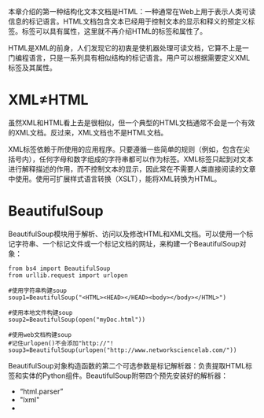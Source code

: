 本章介绍的第一种结构化文本文档是HTML：一种通常在Web上用于表示人类可读信息的标记语言。HTML文档包含文本已经用于控制文本的显示和释义的预定义标签。标签可以具有属性，这里就不再介绍HTML的标签和属性了。

HTML是XML的前身，人们发现它的初衷是使机器处理可读文档，它算不上是一门编程语言，只是一系列具有相似结构的标记语言。用户可以根据需要定义XML标签及其属性。

# XML≠HTML

虽然XML和HTML看上去是很相似，但一个典型的HTML文档通常不会是一个有效的XML文档。反过来，XML文档也不是HTML文档。

XML标签依赖于所使用的应用程序。只要遵循一些简单的规则（例如，包含在尖括号内），任何字母和数字组成的字符串都可以作为标签。XML标签只起到对文本进行解释描述的作用，而不控制文本的显示，因此常在不需要人类直接阅读的文章中使用。使用可扩展样式语言转换（XSLT），能将XML转换为HTML。

# BeautifulSoup

BeautifulSoup模块用于解析、访问以及修改HTML和XML文档。可以使用一个标记字符串、一个标记文件或一个标记文档的网址，来构建一个BeautifulSoup对象：

```
from bs4 import BeautifulSoup
from urllib.request import urlopen

#使用字符串构建soup
soup1=BeautifulSoup("<HTML><HEAD></HEAD><body></body></HTML>")

#使用本地文件构建soup
soup2=BeautifulSoup(open("myDoc.html"))

#使用web文档构建soup
#记住urlopen()不会添加"http://"!
soup3=BeautifulSoup(urlopen("http://www.networksciencelab.com/"))
```

BeautifulSoup对象构造函数的第二个可选参数是标记解析器：负责提取HTML标签和实体的Python组件。BeautifulSoup附带四个预先安装好的解析器：

* “html.parser”
* "lxml"
* 


